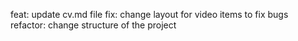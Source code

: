 
feat: update cv.md file
fix: change layout for video items to fix bugs
refactor: change structure of the project
